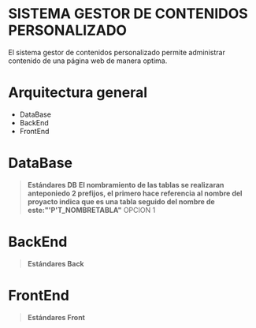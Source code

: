 # SISTEMA GESTOR DE CONTENIDOS PERSONALIZADO

El sistema gestor de contenidos personalizado permite administrar contenido de una página web de manera optima.

# Arquitectura general
- DataBase
- BackEnd
- FrontEnd

# DataBase

> **Estándares DB**
> **El nombramiento de las tablas se realizaran anteponiedo 2 prefijos, el primero hace referencia al nombre del proyacto indica que es una tabla seguido del nombre de este:"'P'T_NOMBRETABLA"** OPCION 1
> 

# BackEnd

> **Estándares Back**

# FrontEnd

> **Estándares Front**

